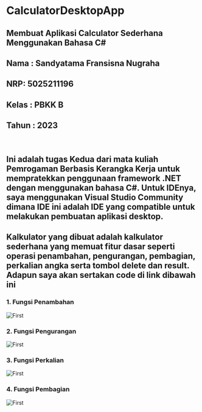 # CalculatorDesktopApp

<h2>Membuat Aplikasi Calculator Sederhana Menggunakan Bahasa C#<h2>

## Nama : Sandyatama Fransisna Nugraha
## NRP: 5025211196
## Kelas : PBKK B
## Tahun : 2023

<br>

## Ini adalah tugas Kedua dari mata kuliah Pemrogaman Berbasis Kerangka Kerja untuk mempratekkan penggunaan framework .NET dengan menggunakan bahasa C#. Untuk IDEnya, saya menggunakan Visual Studio Community dimana IDE ini adalah IDE yang compatible untuk melakukan pembuatan aplikasi desktop. 


## Kalkulator yang dibuat adalah kalkulator sederhana yang memuat fitur dasar seperti operasi penambahan, pengurangan, pembagian, perkalian angka serta tombol delete dan result. Adapun saya akan sertakan code di link dibawah ini 



### 1. Fungsi Penambahan
![First](Img/image.png)

### 2. Fungsi Pengurangan
![First](Img/image1.png)

### 3. Fungsi Perkalian
![First](Img/image2.png)

### 4. Fungsi Pembagian
![First](Img/image3.png)


